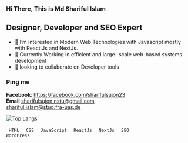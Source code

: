 ### Hi There, This is Md Shariful Islam

##  Designer, Developer and SEO Expert


- 👀 I’m interested in Modern Web Technologies with Javascript mostly with React.Js and NextJs.
- 🌱 Currently Working in efficient and large- scale web-based systems development
- 💞️ looking to collaborate on Developer tools
### Ping me 
<b>Facebook</b>: https://facebook.com/sharifulsujon23  <br>
<b>Email</b> sharifulsujon.nstu@gmail.com <br>     shariful.islam@stud.fra-uas.de <br>


[![Top Langs](https://github-readme-stats.vercel.app/api/top-langs/?username=shariful23&layout=donut)](https://github.com/shariful23/github-readme-stats)

<code> HTML </code>  <code> CSS </code> <code> JavaScript </code> <code> ReactJs </code> <code> NextJs </code> <code> SEO </code>  <code> WordPress </code>
